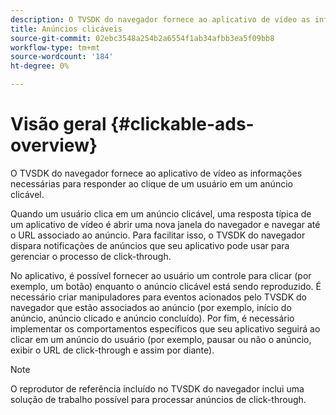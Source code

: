 ```yaml
---
description: O TVSDK do navegador fornece ao aplicativo de vídeo as informações necessárias para responder ao clique de um usuário em um anúncio clicável.
title: Anúncios clicáveis
source-git-commit: 02ebc3548a254b2a6554f1ab34afbb3ea5f09bb8
workflow-type: tm+mt
source-wordcount: '184'
ht-degree: 0%

---
```


# Visão geral {#clickable-ads-overview}

O TVSDK do navegador fornece ao aplicativo de vídeo as informações necessárias para responder ao clique de um usuário em um anúncio clicável.

Quando um usuário clica em um anúncio clicável, uma resposta típica de um aplicativo de vídeo é abrir uma nova janela do navegador e navegar até o URL associado ao anúncio. Para facilitar isso, o TVSDK do navegador dispara notificações de anúncios que seu aplicativo pode usar para gerenciar o processo de click-through.

No aplicativo, é possível fornecer ao usuário um controle para clicar (por exemplo, um botão) enquanto o anúncio clicável está sendo reproduzido. É necessário criar manipuladores para eventos acionados pelo TVSDK do navegador que estão associados ao anúncio (por exemplo, início do anúncio, anúncio clicado e anúncio concluído). Por fim, é necessário implementar os comportamentos específicos que seu aplicativo seguirá ao clicar em um anúncio do usuário (por exemplo, pausar ou não o anúncio, exibir o URL de click-through e assim por diante).

>[!NOTE]
>
>O reprodutor de referência incluído no TVSDK do navegador inclui uma solução de trabalho possível para processar anúncios de click-through.
